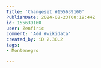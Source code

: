 ```yaml
---
Title: 'Changeset #155639160'
PublishDate: 2024-08-23T08:19:44Z
id: 155639160
user: Zenfiric
comment: 'Add #wikidata'
created_by: iD 2.30.2
tags:
- Montenegro

---
```

